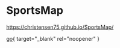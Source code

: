 # SportsMap

https://christensen75.github.io/SportsMap/

[go](http://stackoverflow.com){ target="_blank" rel="noopener" }
